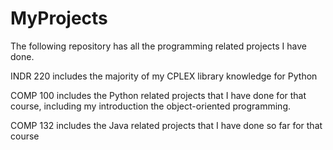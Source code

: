 # MyProjects
The following repository has all the programming related projects I have done.

INDR 220 includes the majority of my CPLEX library knowledge for Python

COMP 100 includes the Python related projects that I have done for that course, including my introduction the object-oriented programming.

COMP 132 includes the Java related projects that I have done so far for that course

